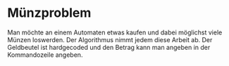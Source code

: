 # Münzproblem

Man möchte an einem Automaten etwas kaufen und dabei möglichst viele Münzen loswerden. Der Algorithmus nimmt jedem diese Arbeit ab.
Der Geldbeutel ist hardgecoded und den Betrag kann man angeben in der Kommandozeile angeben.
